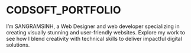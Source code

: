 # CODSOFT_PORTFOLIO
I’m SANGRAMSINH, a Web Designer and web developer specializing in creating visually stunning and user-friendly websites. Explore my work to see how I blend creativity with technical skills to deliver impactful digital solutions.
